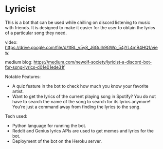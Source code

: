 # Lyricist

This is a bot that can be used while chilling on discord listening to music with friends. It is designed to make it easier for the user to obtain the lyrics of a particular song they need.

video: https://drive.google.com/file/d/1tBL_v5y8_J6Gulh9GWp_54jYL4mB4HQ1/view

medium blog: https://medium.com/newolf-society/lyricist-a-discord-bot-for-song-lyrics-d01e01ede31f

Notable Features:
- A quiz feature in the bot to check how much you know your favorite artist.
- Want to get the lyrics of the current playing song in Spotify? You do not have to search the name of the song to search for its lyrics anymore! You're just a command away from finding the lyrics to the song.

Tech used: 
- Python language for running the bot.
- Reddit and Genius lyrics APIs are used to get memes and lyrics for the bot.
- Deployment of the bot on the Heroku server.
